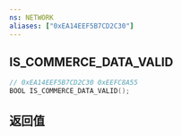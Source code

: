 ```yaml
---
ns: NETWORK
aliases: ["0xEA14EEF5B7CD2C30"]
---
```

## IS_COMMERCE_DATA_VALID

```c
// 0xEA14EEF5B7CD2C30 0xEEFC8A55
BOOL IS_COMMERCE_DATA_VALID();
```


## 返回值
